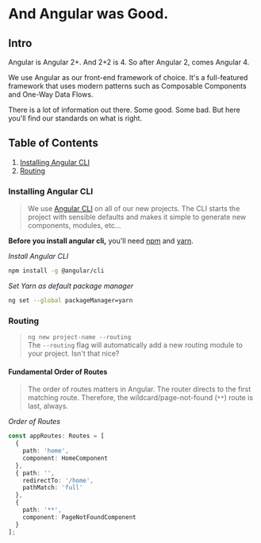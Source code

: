 # And Angular was Good.

## Intro
Angular is Angular 2+. And 2+2 is 4. So after Angular 2, comes Angular 4.  
  
We use Angular as our front-end framework of choice. It's a full-featured framework that uses modern patterns such as Composable Components and One-Way Data Flows.  
  
There is a lot of information out there. Some good. Some bad. But here you'll find our standards on what is right. 

## Table of Contents
1. [Installing Angular CLI](#installing-angular-cli)  
2. [Routing](#routing)

### Installing Angular CLI
> We use [Angular CLI](https://cli.angular.io) on all of our new projects. The CLI starts the project with sensible defaults and makes it simple to generate new components, modules, etc...  
  

**Before you install angular cli,** you'll need [npm](https://docs.npmjs.com/getting-started/installing-node) and [yarn](https://yarnpkg.com/en/docs/install).  

_Install Angular CLI_
```bash
npm install -g @angular/cli
```

_Set Yarn as default package manager_
```bash
ng set --global packageManager=yarn  
```

### Routing
> ```ng new project-name --routing```   
> The `--routing` flag will automatically add a new routing module to your project. Isn't that nice?

#### Fundamental Order of Routes
> The order of routes matters in Angular. The router directs to the first matching route. Therefore, the wildcard/page-not-found (`**`) route is last, always.

_Order of Routes_
```typescript 
const appRoutes: Routes = [
  { 
    path: 'home', 
    component: HomeComponent 
  },
  { path: '',
    redirectTo: '/home',
    pathMatch: 'full'
  },
  { 
    path: '**', 
    component: PageNotFoundComponent 
  }
];
```
